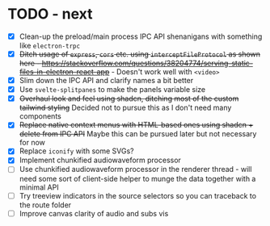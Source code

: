 # TODO - next

- [x] Clean-up the preload/main process IPC API shenanigans with something like `electron-trpc`
- [x] ~~Ditch usage of `express`, `cors` etc. using `interceptFileProtocol` as shown here - https://stackoverflow.com/questions/38204774/serving-static-files-in-electron-react-app~~ - Doesn't work well with `<video>`
- [x] Slim down the IPC API and clarify names a bit better
- [x] Use `svelte-splitpanes` to make the panels variable size
- [x] ~~Overhaul look and feel using shadcn, ditching most of the custom tailwind styling~~ Decided not to pursue this as I don't need many components
- [x] ~~Replace native context menus with HTML-based ones using shadcn + delete from IPC API~~ Maybe this can be pursued later but not necessary for now
- [x] Replace `iconify` with some SVGs?
- [x] Implement chunkified audiowaveform processor
- [ ] Use chunkified audiowaveform processor in the renderer thread - will need some sort of client-side helper to munge the data together with a minimal API
- [ ] Try treeview indicators in the source selectors so you can traceback to the route folder
- [ ] Improve canvas clarity of audio and subs vis
